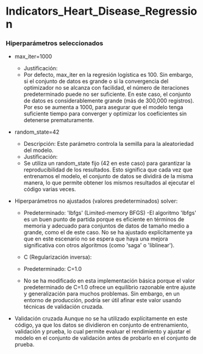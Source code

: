 # Indicators_Heart_Disease_Regression
### Hiperparámetros seleccionados 

- max_iter=1000



  - Justificación:
  - Por defecto, max_iter en la regresión logística es 100. Sin embargo, si el conjunto de datos es grande o si la convergencia del optimizador no se alcanza con facilidad, el número de iteraciones predeterminado puede no ser suficiente.
En este caso, el conjunto de datos es considerablemente grande (más de 300,000 registros). Por eso se aumenta a 1000, para asegurar que el modelo tenga suficiente tiempo para converger y optimizar los coeficientes sin detenerse prematuramente.


- random_state=42
  - Descripción: Este parámetro controla la semilla para la aleatoriedad del modelo.
  - Justificación:
  - Se utiliza un random_state fijo (42 en este caso) para garantizar la reproducibilidad de los resultados. Esto significa que cada vez que entrenamos el modelo, el conjunto de datos se dividirá de la misma manera, lo que permite obtener los mismos resultados al ejecutar el código varias veces.
- Hiperparámetros no ajustados (valores predeterminados)
solver:

  - Predeterminado: 'lbfgs' (Limited-memory BFGS)
   -El algoritmo 'lbfgs' es un buen punto de partida porque es eficiente en términos de memoria y adecuado para conjuntos de datos de tamaño medio a grande, como el de este caso. No se ha ajustado explícitamente ya que en este escenario no se espera que haya una mejora significativa con otros algoritmos (como 'saga' o 'liblinear').
  - C (Regularización inversa):
  - Predeterminado: C=1.0

   - No se ha modificado en esta implementación básica porque el valor predeterminado de C=1.0 ofrece un equilibrio razonable entre ajuste y generalización para muchos problemas. Sin embargo, en un entorno de producción, podría ser útil afinar este valor usando técnicas de validación cruzada.
- Validación cruzada
Aunque no se ha utilizado explícitamente en este código, ya que  los datos se dividieron en conjunto de entrenamiento, validación y prueba, lo cual permite evaluar el rendimiento y ajustar el modelo en el conjunto de validación antes de probarlo en el conjunto de prueba.
